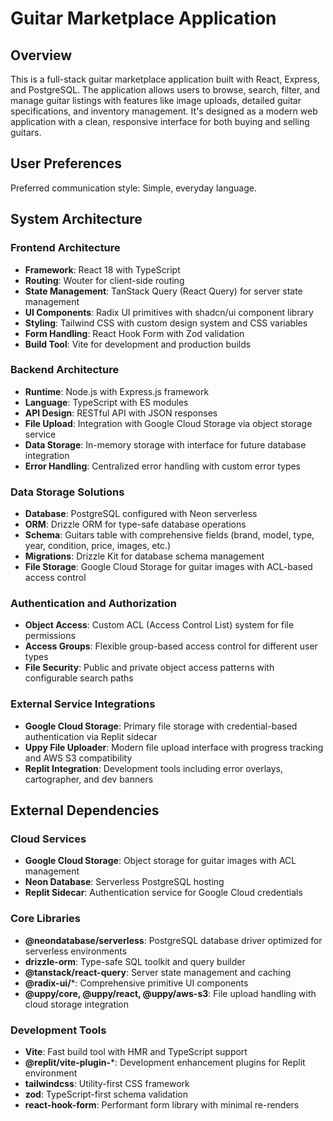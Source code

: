 # Guitar Marketplace Application

## Overview

This is a full-stack guitar marketplace application built with React, Express, and PostgreSQL. The application allows users to browse, search, filter, and manage guitar listings with features like image uploads, detailed guitar specifications, and inventory management. It's designed as a modern web application with a clean, responsive interface for both buying and selling guitars.

## User Preferences

Preferred communication style: Simple, everyday language.

## System Architecture

### Frontend Architecture
- **Framework**: React 18 with TypeScript
- **Routing**: Wouter for client-side routing
- **State Management**: TanStack Query (React Query) for server state management
- **UI Components**: Radix UI primitives with shadcn/ui component library
- **Styling**: Tailwind CSS with custom design system and CSS variables
- **Form Handling**: React Hook Form with Zod validation
- **Build Tool**: Vite for development and production builds

### Backend Architecture
- **Runtime**: Node.js with Express.js framework
- **Language**: TypeScript with ES modules
- **API Design**: RESTful API with JSON responses
- **File Upload**: Integration with Google Cloud Storage via object storage service
- **Data Storage**: In-memory storage with interface for future database integration
- **Error Handling**: Centralized error handling with custom error types

### Data Storage Solutions
- **Database**: PostgreSQL configured with Neon serverless
- **ORM**: Drizzle ORM for type-safe database operations
- **Schema**: Guitars table with comprehensive fields (brand, model, type, year, condition, price, images, etc.)
- **Migrations**: Drizzle Kit for database schema management
- **File Storage**: Google Cloud Storage for guitar images with ACL-based access control

### Authentication and Authorization
- **Object Access**: Custom ACL (Access Control List) system for file permissions
- **Access Groups**: Flexible group-based access control for different user types
- **File Security**: Public and private object access patterns with configurable search paths

### External Service Integrations
- **Google Cloud Storage**: Primary file storage with credential-based authentication via Replit sidecar
- **Uppy File Uploader**: Modern file upload interface with progress tracking and AWS S3 compatibility
- **Replit Integration**: Development tools including error overlays, cartographer, and dev banners

## External Dependencies

### Cloud Services
- **Google Cloud Storage**: Object storage for guitar images with ACL management
- **Neon Database**: Serverless PostgreSQL hosting
- **Replit Sidecar**: Authentication service for Google Cloud credentials

### Core Libraries
- **@neondatabase/serverless**: PostgreSQL database driver optimized for serverless environments
- **drizzle-orm**: Type-safe SQL toolkit and query builder
- **@tanstack/react-query**: Server state management and caching
- **@radix-ui/***: Comprehensive primitive UI components
- **@uppy/core, @uppy/react, @uppy/aws-s3**: File upload handling with cloud storage integration

### Development Tools
- **Vite**: Fast build tool with HMR and TypeScript support
- **@replit/vite-plugin-***: Development enhancement plugins for Replit environment
- **tailwindcss**: Utility-first CSS framework
- **zod**: TypeScript-first schema validation
- **react-hook-form**: Performant form library with minimal re-renders